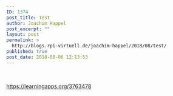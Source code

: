 ```yaml
---
ID: 1374
post_title: Test
author: Joachim Happel
post_excerpt: ""
layout: post
permalink: >
  http://blogs.rpi-virtuell.de/joachim-happel/2018/08/test/
published: true
post_date: 2018-08-06 12:13:53
---
```

&nbsp;

https://learningapps.org/3763478

&nbsp;